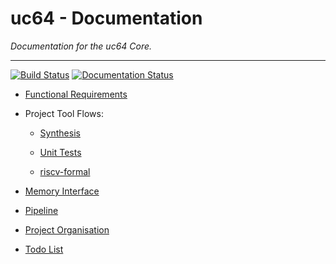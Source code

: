 
# uc64 - Documentation

*Documentation for the uc64 Core.*

---

[![Build Status](https://travis-ci.org/ben-marshall/uc64.svg?branch=master)](https://travis-ci.org/ben-marshall/uc64)
[![Documentation Status](https://readthedocs.org/projects/uc64/badge/?version=latest)](https://uc64.readthedocs.io/en/latest/?badge=latest)

- [Functional Requirements](functional-requirements.md)

- Project Tool Flows:

    - [Synthesis](flows-synthesis.md)
    
    - [Unit Tests](flows-unit-tests.md)
    
    - [riscv-formal](flows-riscv-formal.md)

- [Memory Interface](memory-interface.md)

- [Pipeline](pipeline.md)

- [Project Organisation](project-organisation.md)

- [Todo List](todo.md)

